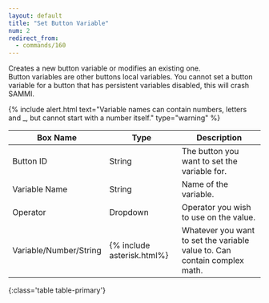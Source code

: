 ```yaml
---
layout: default
title: "Set Button Variable"
num: 2
redirect_from:
  - commands/160
---
```


Creates a new button variable or modifies an existing one.\
Button variables are other buttons local variables. You cannot set a button variable for a button that has persistent variables disabled, this will crash SAMMI.

{% include alert.html text="Variable names can contain numbers, letters and _, but cannot start with a number itself." type="warning" %}

| Box Name | Type | Description |
|-------|--------|--------
|Button ID | String | The button you want to set the variable for.
| Variable Name | String | Name of the variable. |
| Operator | Dropdown | Operator you wish to use on the value.|
| Variable/Number/String | {% include asterisk.html%} | Whatever you want to set the variable value to. Can contain complex math.
{:class='table table-primary'}






